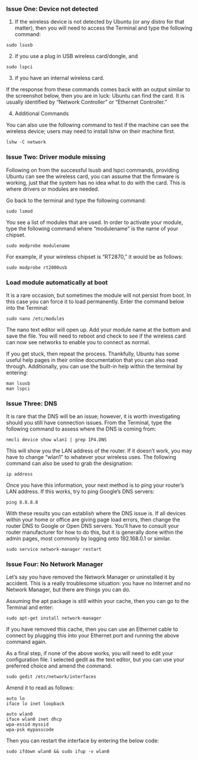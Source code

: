 ### Issue One: Device not detected

1. If the wireless device is not detected by Ubuntu (or any distro for that matter), 
then you will need to access the Terminal and type the following command:

``` shell
sudo lsusb
```

2. if you use a plug in USB wireless card/dongle, and

``` shell
sudo lspci
```
3. if you have an internal wireless card.

If the response from these commands comes back with an output similar to the screenshot below, 
then you are in luck: Ubuntu can find the card. It is usually identified by “Network Controller” or “Ethernet Controller.”

4.  Additional Commands

You can also use the following command to test if the machine can see the wireless device; users may need to install lshw on their machine first.

``` shell
lshw -C network
```

### Issue Two: Driver module missing
Following on from the successful lsusb and lspci commands, providing Ubuntu can see the wireless card, you can assume that the firmware is working, just that the system has no idea what to do with the card. This is where drivers or modules are needed.

Go back to the terminal and type the following command:

``` shell
sudo lsmod
``` 

You see a list of modules that are used. In order to activate your module, type the following command where “modulename” is the name of your chipset.

``` shell
sudo modprobe modulename
```

For example, if your wireless chipset is “RT2870,” it would be as follows:

``` shell
sudo modprobe rt2800usb
```

### Load module automatically at boot
It is a rare occasion, but sometimes the module will not persist from boot. In this case you can force it to load permanently. Enter the command below into the Terminal:

``` shell
sudo nano /etc/modules
```
The nano text editor will open up. Add your module name at the bottom and save the file. You will need to reboot and check to see if the wireless card can now see networks to enable you to connect as normal.

If you get stuck, then repeat the process. Thankfully, Ubuntu has some useful help pages in their online documentation that you can also read through. Additionally, you can use the built-in help within the terminal by entering:

``` shell
man lsusb
man lspci
```

### Issue Three: DNS

It is rare that the DNS will be an issue; however, it is worth investigating should you still have connection issues. From the Terminal, type the following command to assess where the DNS is coming from:

``` shell
nmcli device show wlan1 | grep IP4.DNS
```

This will show you the LAN address of the router. If it doesn’t work, you may have to change “wlan1” to whatever your wireless uses. The following command can also be used to grab the designation:
``` shell
ip address
```
Once you have this information, your next method is to ping your router’s LAN address. If this works, try to ping Google’s DNS servers:
``` shell
ping 8.8.8.8
```
With these results you can establish where the DNS issue is. If all devices within your home or office are giving page load errors, then change the router DNS to Google or Open DNS servers. You’ll have to consult your router manufacturer for how to do this, but it is generally done within the admin pages, most commonly by logging onto 192.168.0.1 or similar.

``` shell
sudo service network-manager restart

```
### Issue Four: No Network Manager
Let’s say you have removed the Network Manager or uninstalled it by accident. This is a really troublesome situation: you have no Internet and no Network Manager, but there are things you can do.

Assuming the apt package is still within your cache, then you can go to the Terminal and enter:
``` shell
sudo apt-get install network-manager
```

If you have removed this cache, then you can use an Ethernet cable to connect by plugging this into your Ethernet port and running the above command again.

As a final step, if none of the above works, you will need to edit your configuration file. I selected gedit as the text editor, but you can use your preferred choice and amend the command.

``` shell
sudo gedit /etc/network/interfaces
```
Amend it to read as follows:
``` shell
auto lo
iface lo inet loopback
 
auto wlan0
iface wlan0 inet dhcp
wpa-essid myssid
wpa-psk mypasscode
```

Then you can restart the interface by entering the below code:
``` shell
sudo ifdown wlan0 && sudo ifup -v wlan0
```








